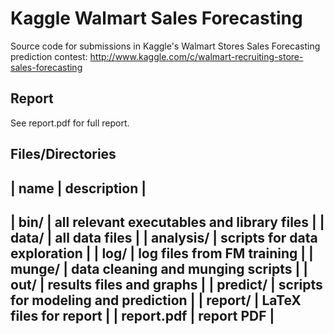 # Kaggle Walmart Sales Forecasting
Source code for submissions in Kaggle's Walmart Stores Sales Forecasting prediction contest: http://www.kaggle.com/c/walmart-recruiting-store-sales-forecasting

## Report
See report.pdf for full report.

## Files/Directories
| name | description |
-----------------------------------------------------
| bin/ | all relevant executables and library files |
| data/ | all data files |
| analysis/ | scripts for data exploration |
| log/ | log files from FM training |
| munge/ | data cleaning and munging scripts |
| out/ | results files and graphs |
| predict/ | scripts for modeling and prediction |
| report/ | LaTeX files for report |
| report.pdf | report PDF |
------------------------------------------------------